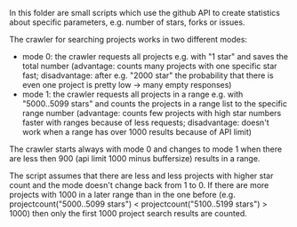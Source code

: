 In this folder are small scripts which use the github API to create statistics about specific parameters, e.g. number of stars, forks or issues.

The crawler for searching projects works in two different modes:
- mode 0: the crawler requests all projects e.g. with "1 star" and saves the total number 
(advantage: counts many projects with one specific star fast; disadvantage: after e.g. "2000 star" the probability that there is even one project is pretty low -> many empty responses)
- mode 1: the crawler requests all projects in a range e.g. with "5000..5099 stars" and counts the projects in a range list to the specific range number
(advantage: counts few projects with high star numbers faster with ranges because of less requests; disadvantage: doesn't work when a range has over 1000 results because of API limit)

The crawler starts always with mode 0 and changes to mode 1 when there are less then 900 (api limit 1000 minus buffersize) results in a range.

The script assumes that there are less and less projects with higher star count and the mode doesn't change back from 1 to 0. If there are more projects with 1000 in a later range than in the one before (e.g. projectcount("5000..5099 stars") < projectcount("5100..5199 stars") > 1000) then only the first 1000 project search results are counted.
